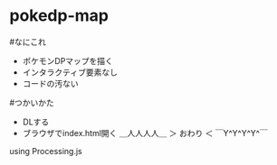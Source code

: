 pokedp-map
==========

#なにこれ
- ポケモンDPマップを描く
- インタラクティブ要素なし
- コードの汚ない

#つかいかた
- DLする
- ブラウザでindex.html開く
＿人人人人＿
＞ おわり ＜
￣Y^Y^Y^Y^￣

using Processing.js
